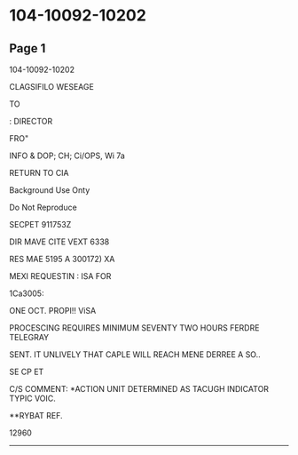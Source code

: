 # 104-10092-10202

## Page 1

104-10092-10202

CLAGSIFILO WESEAGE

TO

: DIRECTOR

FRO"

INFO & DOP; CH; Ci/OPS, Wi 7a

RETURN TO CIA

Background Use Onty

Do Not Reproduce

SECPET 911753Z

DIR MAVE CITE VEXT 6338

RES MAE 5195 A 300172) XA

MEXI REQUESTIN : ISA FOR

1Ca3005:

ONE OCT. PROPI!! ViSA

PROCESCING REQUIRES MINIMUM SEVENTY TWO HOURS FERDRE TELEGRAY

SENT. IT UNLIVELY THAT CAPLE WILL REACH MENE DERREE A SO..

SE CP ET

C/S COMMENT: *ACTION UNIT DETERMINED AS TACUGH INDICATOR TYPIC VOIC.

**RYBAT REF.

12960

---


